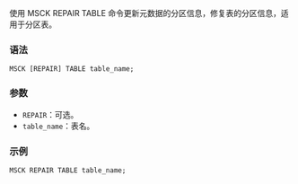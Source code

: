 使用 MSCK REPAIR TABLE 命令更新元数据的分区信息，修复表的分区信息，适用于分区表。
### 语法
```
MSCK [REPAIR] TABLE table_name;
```
### 参数
- `REPAIR`：可选。
- `table_name`：表名。

### 示例
```
MSCK REPAIR TABLE table_name;
```